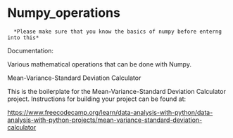 # Numpy_operations

      *Please make sure that you know the basics of numpy before enterng into this*

Documentation:

Various mathematical operations that can be done with Numpy.

Mean-Variance-Standard Deviation Calculator

This is the boilerplate for the Mean-Variance-Standard Deviation Calculator project. Instructions for building your project can be found at:

  https://www.freecodecamp.org/learn/data-analysis-with-python/data-analysis-with-python-projects/mean-variance-standard-deviation-calculator
